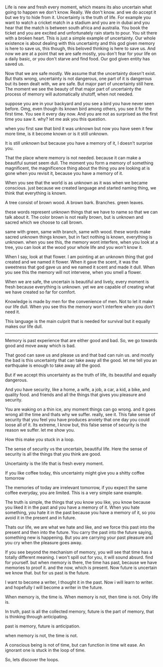 Life is new and fresh every moment, which means its also uncertain what going to happen we don't know. Really. We don't know. and we do accept it but we try to hide from it. Uncertainty is the truth of life. 
For example you want to watch a cricket match in a stadium and you are in dubai and you hear that the match is between south africa and australia. You book the ticket and you are excited and unfortunately rain starts to pour. You sit there with a broken heart. 
This is just a simple example of uncertainty. Our whole existence is about dealing with this uncertainty and this god given memory is here to save us, this though, this beloved thinking is here to save us. And now we are at a point that we are safe mostly, you don't fear for your life on a daily basic, or you don't starve and find food. Our god given entity has saved us. 

Now that we are safe mostly. We assume that the uncertainty doesn't exist. But thats wrong, uncertainty is not dangerous, one part of it is dangerous but its been dealt with, we are safe. But major part of uncertainty still here.
The moment we see the beauty of that major part of uncertainty the process of memory will automatically shutoff, when not needed.

suppose you are in your backyard and you see a bird you have never seen before. Omg, even though its known bird among others, you see it for the first time. You see it every day now. And you are not as surprised as the first time you saw it.
why? let me ask you this question.

when you first saw that bird it was unknown but now you have seen it few more time, is it become known or is it still unknown.

It is still unknown but because you have a memory of it, I doesn't surprise you.

That the place where memory is not needed. because it can make a beautiful sunset seem dull. The moment you form a memory of something magnificent, the magnificence thing about the thing you are looking at is gone when you revisit it, because you have a memory of it.

When you see that the world is as unknown as it was when we became conscious. just because we created language and started naming thing, we think that everything is known.

A tree consist of brown wood. A brown bark. Branches. green leaves.

these words represent unknown things that we have to name so that we can talk about it. The color brown is not really brown, but is unknown and sacred which we choose to call brown.

same with green, same with branch, same with wood. these words make sacred unknown things known, but in fact nothing is known, everything is unknown. when you see this, the memory wont interfere, when you look at a tree, you can look at the wood your whole life and you won't know it.

When I say, look at that flower. I am pointing at an unknown thing that god created and we named it flower. When it gave the scent, it was the sweetness that god gave us and we named it scent and made it dull. When you see this the memory will not intervene, when you smell a flower.

When we are safe, the uncertain is beautiful and lively, every moment is fresh because everything is unknown. yet we are capable of creating what we have created so far for comfort.

Knowledge is made by men for the convenience of men. Not to let it make our life dull. When you see this the memory won't interfere when you don't need it.

This language is the main culprit that is needed for survival but it equally makes our life dull.

---
Memory is past experience that are either good and bad. So, we go towards good and move away which is bad.

That good can save us and please us and that bad can ruin us. and mostly the bad is this uncertainty that can take away all the good. 
let me tell you an earthquake is enough to take away all the good.

But if we accept this uncertainty as the truth of life, its beautiful and equally dangerous.

And you have security, like a home, a wife, a job, a car, a kid, a bike, and quality food. and friends and all the things that gives you pleasure and security.

You are waking on a thin ice, any moment things can go wrong. and it goes wrong all the time and thats why we suffer. really, see it. This fake sense of security that you feel you have produces anxiety that one day you could loose all of it. Its extreme, I know but, this false sense of security is the reason we suffer. let me show you.

How this make you stuck in a loop.

The sense of security vs the uncertain, beautiful life.
Here the sense of security is all the things that you think are good.

Uncertainty is the life that is fresh every moment.

If you like coffee today, this uncertainty might give you a shitty coffee tomorrow

The memories of today are irrelevant tomorrow, if you expect the same coffee everyday, you are limited.
This is a very simple sane example.

The truth is simple, the things that you know you like, you know because you liked it in the past and you have a memory of it.
When you hate something, you hate it in the past because you have a memory of it, so you avoid it in the present and in future.

Thats our life, we are what we hate and like, and we force this past into the present and then into the future.
You carry the past into the future saying, something new is happening. But you are carrying your past pleasure and you cry when the pleasure goes away.

If you see beyond the mechanism of memory, you will see that time has a totally different meaning. I won't spill out for you, it will sound absurd. find for yourself.
but when memory is there, the time has past, because we have memories to proof it. and the now, which is present. Now future is uncertain we know that. but for us past is the future.

I want to become a writer, I thought it in the past. Now i will learn to writer. and hopefully I will become a writer in the future.

When memory is, the time is. When memory is not, then time is not. Only life is.

In truth, past is all the collected memory, future is the part of memory, that is thinking through anticipating.

past is memory, future is anticipation.

when memory is not, the time is not.

A conscious being is not of time, but can function in time wit ease. An ignorant one is stuck in the loop of time.

So, lets discover the loops.